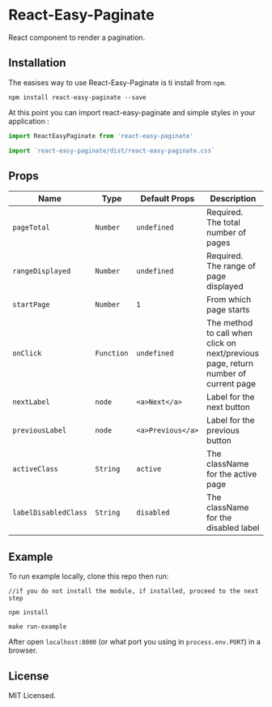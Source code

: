 # React-Easy-Paginate

React component to render a pagination.

## Installation

The easises way to use React-Easy-Paginate is ti install from `npm`.

`npm install react-easy-paginate --save`

At this point you can import react-easy-paginate and simple styles in your application :

```javascript
import ReactEasyPaginate from 'react-easy-paginate'

import `react-easy-paginate/dist/react-easy-paginate.css`
```

## Props

|Name|Type|Default Props|Description|
|---|---|---|---|
|`pageTotal`|`Number`|`undefined`|Required. The total number of pages|
|`rangeDisplayed`|`Number`|`undefined`|Required. The range of page displayed|
|`startPage`|`Number`|`1`|From which page starts|
|`onClick`|`Function`|`undefined`|The method to call when click on next/previous page, return number of current page|
|`nextLabel`|`node`|`<a>Next</a>`|Label for the next button|
|`previousLabel`|`node`|`<a>Previous</a>`|Label for the previous button|
|`activeClass`|`String`|`active`|The className for the active page|
|`labelDisabledClass`|`String`|`disabled`|The className for the disabled label|

## Example

To run example locally, clone this repo then run:

`//if you do not install the module, if installed, proceed to the next step`

`npm install`

`make run-example`

After open `localhost:8000` (or what port you using in `process.env.PORT`) in a browser.

## License

MIT Licensed.
